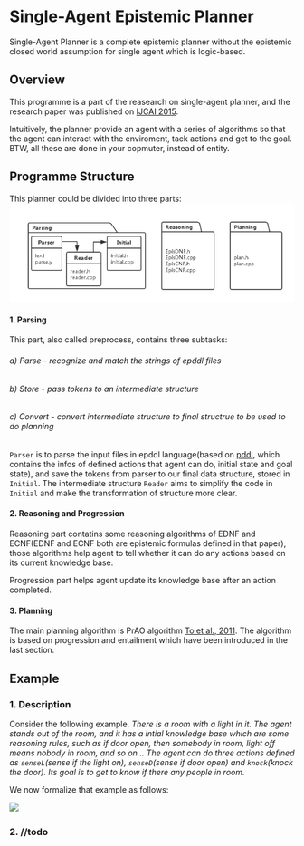 # Single-Agent Epistemic Planner

Single-Agent Planner is a complete epistemic planner without the epistemic closed world assumption for single agent which is logic-based. 

## Overview
This programme is a part of the reasearch on single-agent planner, and the research paper was published on [IJCAI 2015](http://www.aaai.org/ocs/index.php/IJCAI/IJCAI15/paper/view/11109/11117).

Intuitively, the planner provide an agent with a series of algorithms so that the agent can interact with the enviroment, tack actions and get to the goal. BTW, all these are done in your copmuter, instead of entity.

## Programme Structure
This planner could be divided into three parts:
![](https://github.com/fangbq/SingleAgentPlanner/blob/master/img/Single-Agent%20Planner.png?raw=true)

#### 1. Parsing
This part, also called preprocess, contains three subtasks:

###### a) Parse - recognize and match the strings of epddl files

###### b) Store - pass tokens to an intermediate structure

###### c) Convert - convert intermediate structure to final structrue to be used to do planning
 
`Parser` is to parse the input files in epddl language(based on [pddl](https://en.wikipedia.org/wiki/Planning_Domain_Definition_Language), which contains the infos of defined actions that agent can do, initial state and goal state), and save the tokens from parser to our final data structure, stored in `Initial`. The intermediate structure `Reader` aims to simplify the code in `Initial` and make the transformation of structure more clear.

#### 2. Reasoning and Progression
Reasoning part contatins some reasoning algorithms of EDNF and ECNF(EDNF and ECNF both are epistemic formulas defined in that paper), those algorithms help agent to tell whether it can do any actions based on its current knowledge base.

Progression part helps agent update its knowledge base after an action completed.


#### 3. Planning
The main planning algorithm is PrAO algorithm [To et al., 2011](http://www.aaai.org/ocs/index.php/ICAPS/ICAPS10/paper/view/1461). The algorithm is based on progression and entailment which have been introduced in the last section.


## Example

### 1. Description
Consider the following example. *There is a room with a light in it. The agent stands out of the room, and it has a intial knowledge base which are some reasoning rules, such as if door open, then somebody in room, light off means nobody in room, and so on... The agent can do three actions defined as `senseL`(sense if the light on), `senseD`(sense if door open) and `knock`(knock the door). Its goal is to get to know if there any people in room.*

We now formalize that example as follows:

<img src="http://chart.googleapis.com/chart?cht=tx&chl=\Large x=\frac{-b\pm\sqrt{b^2-4ac}}{2a}" style="border:none;">

### 2. //todo
		
